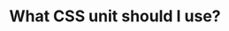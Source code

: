 ---
title: 'What CSS unit should I use?'
description: 'What length CSS unit should you use?'
link: 'https://whatunit.com/'
imageURL: 'https://res.cloudinary.com/dc6mrv5cb/image/upload/v1718793607/personal-resources/tools/whatunit.com__zpbmy6_uw8lp2.webp'
---